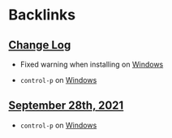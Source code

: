 
# Backlinks
## [Change Log](<Change Log.md>)
- Fixed warning when installing on [Windows](<Windows.md>)

- `control-p` on [Windows](<Windows.md>)

## [September 28th, 2021](<September 28th, 2021.md>)
- `control-p` on [Windows](<Windows.md>)

